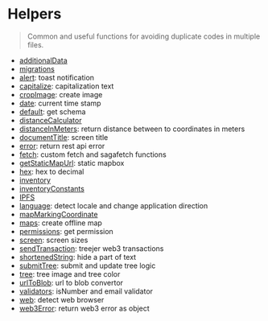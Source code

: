 # Helpers

> Common and useful functions for avoiding duplicate codes in multiple files.

- [additionalData](./additionalData)
- [migrations](./migrations)
- [alert](./alert.ts): toast notification
- [capitalize](./capitalize.ts): capitalization text
- [cropImage](./cropImage.js): create image
- [date](./date.ts): current time stamp
- [default](./default.ts): get schema
- [distanceCalculator](./distanceCalculator.ts)
- [distanceInMeters](./distanceInMeters.ts): return distance between to coordinates in meters 
- [documentTitle](./documentTitle.ts): screen title
- [error](./error.ts): return rest api error
- [fetch](./fetch.ts): custom fetch and sagafetch functions
- [getStaticMapUrl](./getStaticMapUrl.ts): static mapbox
- [hex](./hex.ts): hex to decimal
- [inventory](./inventory.ts)
- [inventoryConstants](./inventoryConstants.ts)
- [IPFS](./IPFS.ts)
- [language](./language.ts): detect locale and change application direction
- [mapMarkingCoordinate](./mapMarkingCoordinate.ts)
- [maps](./maps.ts): create offline map
- [permissions](./permissions.ts): get permission
- [screen](./screen.ts): screen sizes
- [sendTransaction](./sendTransaction.ts): treejer web3 transactions
- [shortenedString](./shortenedString.ts): hide a part of text
- [submitTree](./submitTree.ts): submit and update tree logic
- [tree](./tree.ts): tree image and tree color
- [urlToBlob](./urlToBlob.ts): url to blob convertor
- [validators](./validators.ts): isNumber and email validator
- [web](./web.ts): detect web browser
- [web3Error](./web3Error.ts): return web3 error as object
